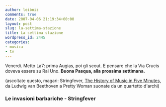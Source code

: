 ```yaml
---
author: leibniz
comments: true
date: 2007-04-06 21:19:34+00:00
layout: post
slug: la-settima-stazione
title: La settima stazione
wordpress_id: 2445
categories:
- musica
- tv
---
```


Venerdì. Metto La7: prima Augias, poi gli scout. E pensare che la Via Crucis doveva essere su Rai Uno. **Buona Pasqua, alla prossima settimana.**

(ascoltate questo, magari: Stringfever,  [The History of Music
in Five Minutes](http://stringfever.co.uk/video.html), da Ludwig van Beethoven a Pretty Woman suonate da un quartetto d'archi)


### Le invasioni barbariche - Stringfever
